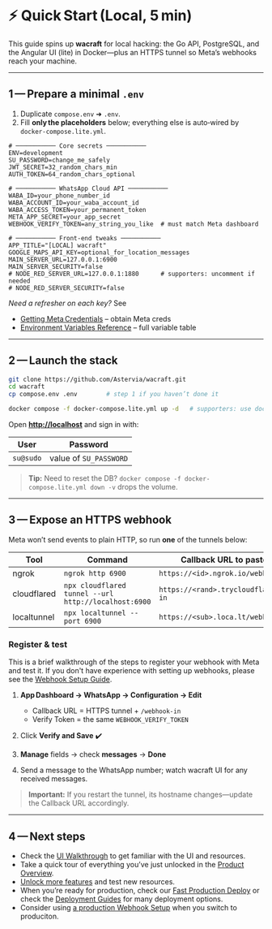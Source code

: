 # ⚡ Quick Start (Local, 5 min)

This guide spins up **wacraft** for local hacking: the Go API, PostgreSQL, and the Angular UI (lite) in Docker—plus an HTTPS tunnel so Meta’s webhooks reach your machine.

---

## 1 — Prepare a minimal `.env`

1. Duplicate `compose.env` ➜ `.env`.
2. Fill **only the placeholders** below; everything else is auto‑wired by `docker‑compose.lite.yml`.

```env
# ─────────── Core secrets ───────────
ENV=development
SU_PASSWORD=change_me_safely
JWT_SECRET=32_random_chars_min
AUTH_TOKEN=64_random_chars_optional

# ─────────── WhatsApp Cloud API ───────────
WABA_ID=your_phone_number_id
WABA_ACCOUNT_ID=your_waba_account_id
WABA_ACCESS_TOKEN=your_permanent_token
META_APP_SECRET=your_app_secret
WEBHOOK_VERIFY_TOKEN=any_string_you_like  # must match Meta dashboard

# ─────────── Front‑end tweaks ───────────
APP_TITLE="[LOCAL] wacraft"
GOOGLE_MAPS_API_KEY=optional_for_location_messages
MAIN_SERVER_URL=127.0.0.1:6900
MAIN_SERVER_SECURITY=false
# NODE_RED_SERVER_URL=127.0.0.1:1880      # supporters: uncomment if needed
# NODE_RED_SERVER_SECURITY=false
```

_Need a refresher on each key?_ See

- [Getting Meta Credentials](../config/meta-setup.md) – obtain Meta creds
- [Environment Variables Reference](../config/env-vars.md) – full variable table

---

## 2 — Launch the stack

```bash
git clone https://github.com/Astervia/wacraft.git
cd wacraft
cp compose.env .env        # step 1 if you haven’t done it

docker compose -f docker-compose.lite.yml up -d   # supporters: use docker-compose.yml
```

Open **[http://localhost](http://localhost)** and sign in with:

| User      | Password               |
| --------- | ---------------------- |
| `su@sudo` | value of `SU_PASSWORD` |

> **Tip:** Need to reset the DB?
> `docker compose -f docker-compose.lite.yml down -v` drops the volume.

---

## 3 — Expose an HTTPS webhook

Meta won’t send events to plain HTTP, so run **one** of the tunnels below:

| Tool        | Command                                              | Callback URL to paste into Meta               |
| ----------- | ---------------------------------------------------- | --------------------------------------------- |
| ngrok       | `ngrok http 6900`                                    | `https://<id>.ngrok.io/webhook-in`            |
| cloudflared | `npx cloudflared tunnel --url http://localhost:6900` | `https://<rand>.trycloudflare.com/webhook-in` |
| localtunnel | `npx localtunnel --port 6900`                        | `https://<sub>.loca.lt/webhook-in`            |

### Register & test

This is a brief walkthrough of the steps to register your webhook with Meta and test it. If you don't have experience with setting up webhooks, please see the [Webhook Setup Guide](../config/webhook-setup.md).

1. **App Dashboard → WhatsApp → Configuration → Edit**

   - Callback URL = HTTPS tunnel + `/webhook-in`
   - Verify Token = the same `WEBHOOK_VERIFY_TOKEN`

2. Click **Verify and Save** ✔️
3. **Manage** fields → check **messages** → **Done**
4. Send a message to the WhatsApp number; watch wacraft UI for any received messages.

> **Important:** If you restart the tunnel, its hostname changes—update the Callback URL accordingly.

---

## 4 — Next steps

- Check the [UI Walkthrough](../guide/ui.md) to get familiar with the UI and resources.
- Take a quick tour of everything you’ve just unlocked in the [Product Overview](../guide/overview.md).
- [Unlock more features](../support/plans.md) and test new resources.
- When you’re ready for production, check our [Fast Production Deploy](production.md) or check the [Deployment Guides](../deploy/docker-compose.md) for many deployment options.
- Consider using [a production Webhook Setup](../config/webhook-setup.md) when you switch to produciton.
